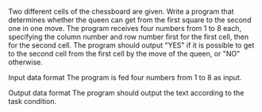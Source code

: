Two different cells of the chessboard are given. Write a program that determines whether the queen can get from the first square to the second one in one move. The program receives four numbers from 1 to 8 each, specifying the column number and row number first for the first cell, then for the second cell. The program should output "YES" if it is possible to get to the second cell from the first cell by the move of the queen, or "NO" otherwise.

Input data format
The program is fed four numbers from 1 to 8 as input.

Output data format
The program should output the text according to the task condition.